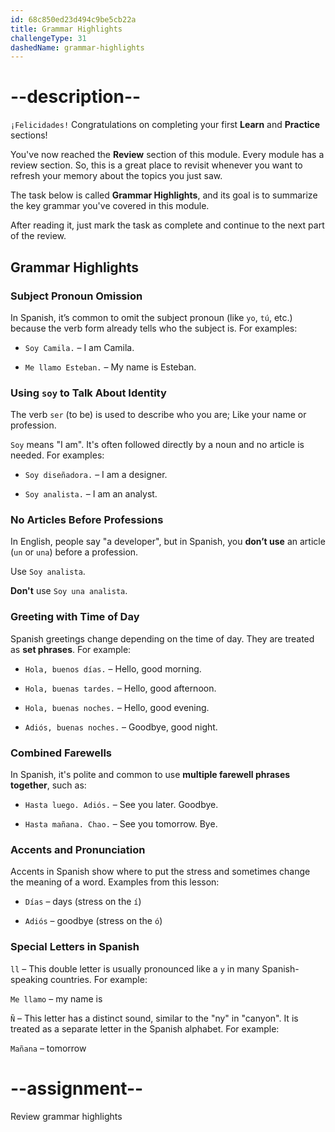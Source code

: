 ```yaml
---
id: 68c850ed23d494c9be5cb22a
title: Grammar Highlights
challengeType: 31
dashedName: grammar-highlights
---
```


<!-- GRAMMAR -->

# --description--

`¡Felicidades!` Congratulations on completing your first **Learn** and **Practice** sections!

You've now reached the **Review** section of this module. Every module has a review section. So, this is a great place to revisit whenever you want to refresh your memory about the topics you just saw. 

The task below is called **Grammar Highlights**, and its goal is to summarize the key grammar you've covered in this module.

After reading it, just mark the task as complete and continue to the next part of the review.

## Grammar Highlights

### Subject Pronoun Omission

In Spanish, it’s common to omit the subject pronoun (like `yo`, `tú`, etc.) because the verb form already tells who the subject is. For examples:

- `Soy Camila.` – I am Camila.  

- `Me llamo Esteban.` – My name is Esteban.

### Using `soy` to Talk About Identity

The verb `ser` (to be) is used to describe who you are; Like your name or profession.

`Soy` means "I am". It's often followed directly by a noun and no article is needed. For examples:

- `Soy diseñadora.` – I am a designer.  

- `Soy analista.` – I am an analyst.

### No Articles Before Professions

In English, people say "a developer", but in Spanish, you **don’t use** an article (`un` or `una`) before a profession.

Use `Soy analista`.

**Don't** use `Soy una analista`.


### Greeting with Time of Day

Spanish greetings change depending on the time of day. They are treated as **set phrases**. For example:

- `Hola, buenos días.` – Hello, good morning.  

- `Hola, buenas tardes.` – Hello, good afternoon.  

- `Hola, buenas noches.` – Hello, good evening.

- `Adiós, buenas noches.` – Goodbye, good night.


### Combined Farewells

In Spanish, it's polite and common to use **multiple farewell phrases together**, such as:

- `Hasta luego. Adiós.` – See you later. Goodbye. 

- `Hasta mañana. Chao.` – See you tomorrow. Bye.

### Accents and Pronunciation

Accents in Spanish show where to put the stress and sometimes change the meaning of a word. Examples from this lesson:

- `Días` – days (stress on the `í`)  

- `Adiós` – goodbye (stress on the `ó`)  

### Special Letters in Spanish

`ll` – This double letter is usually pronounced like a `y` in many Spanish-speaking countries. For example: 

`Me llamo` – my name is

`Ñ` – This letter has a distinct sound, similar to the "ny" in "canyon". It is treated as a separate letter in the Spanish alphabet. For example: 

`Mañana` – tomorrow

# --assignment--

Review grammar highlights
